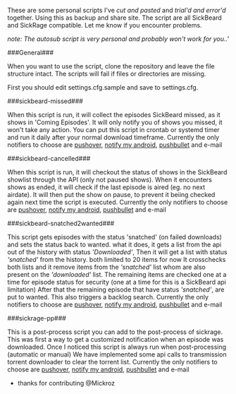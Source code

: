 These are some personal scripts I've *cut and pasted* and *trial'd and error'd* together.
Using this as backup and share site.
The script are all SickBeard and SickRage compatible. Let me know if you encounter problems.

*note: The autosub script is very personal and probably won't work for you..'*

###General###

When you want to use the script, clone the repository and leave the file structure intact. The scripts will fail if files or directories are missing.

First you should edit settings.cfg.sample and save to settings.cfg.

###sickbeard-missed###

When this script is run, it will collect the episodes SickBeard missed, as it shows in 'Coming Episodes'.
It will only notify you of shows you missed, it won't take any action.
You can put this script in crontab or systemd timer and run it daily after your normal download timeframe.
Currently the only notifiers to choose are [pushover](http://www.pushover.net), [notify my android](http://www.notifymyandroid.com), [pushbullet](http://www.pushbullet.com) and e-mail

###sickbeard-cancelled###

When this script is run, it will checkout the status of shows in the SickBeard showlist through the API (only not paused shows).
When it encounters shows as ended, it will check if the last episode is aired (eg. no next airdate).
It will then put the show on pause, to prevent it beiing checked again next time the script is executed.
Currently the only notifiers to choose are [pushover](http://www.pushover.net), [notify my android](http://www.notifymyandroid.com), [pushbullet](http://www.pushbullet.com) and e-mail

###sickbeard-snatched2wanted###

This script gets episodes with the status 'snatched' (on failed downloads) and sets the status back to wanted.
what it does, it gets a list from the api out of the history with status *'Downloaded'*, Then it will get a list with status *'snatched'* from the history.
both limited to 20 items for now
It crosschecks both lists and it remove items from the *'snatched'* list whom are also present on the *'downloaded'* list.
The remaining items are checked one at a time for episode status for security (one at a time for this is a SickBeard api limitation)
After that the remaining episode that have status *'snatched'*, are put to wanted. This also triggers a backlog search.
Currently the only notifiers to choose are [pushover](http://www.pushover.net), [notify my android](http://www.notifymyandroid.com), [pushbullet](http://www.pushbullet.com) and e-mail

###sickrage-pp###

This is a post-process script you can add to the post-process of sickrage. This was first a way to get a customized notification when an episode was downloaded. Once I noticed this script is always run when post-processing (automatic or manual) We have implemented some api calls to transmission torrent downloader to clear the torrent list.
Currently the only notifiers to choose are [pushover](http://www.pushover.net), [notify my android](http://www.notifymyandroid.com), [pushbullet](http://www.pushbullet.com) and e-mail

* thanks for contributing @Mickroz
